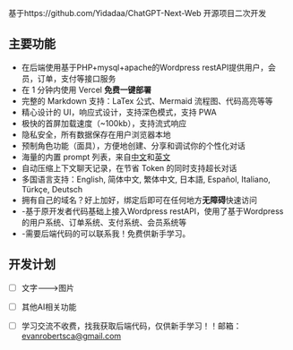 
基于https://github.com/Yidadaa/ChatGPT-Next-Web 开源项目二次开发
## 主要功能
- 在后端使用基于PHP+mysql+apache的Wordpress restAPI提供用户，会员，订单，支付等接口服务
- 在 1 分钟内使用 Vercel **免费一键部署**
- 完整的 Markdown 支持：LaTex 公式、Mermaid 流程图、代码高亮等等
- 精心设计的 UI，响应式设计，支持深色模式，支持 PWA
- 极快的首屏加载速度（~100kb），支持流式响应
- 隐私安全，所有数据保存在用户浏览器本地
- 预制角色功能（面具），方便地创建、分享和调试你的个性化对话
- 海量的内置 prompt 列表，来自[中文](https://github.com/PlexPt/awesome-chatgpt-prompts-zh)和[英文](https://github.com/f/awesome-chatgpt-prompts)
- 自动压缩上下文聊天记录，在节省 Token 的同时支持超长对话
- 多国语言支持：English, 简体中文, 繁体中文, 日本語, Español, Italiano, Türkçe, Deutsch
- 拥有自己的域名？好上加好，绑定后即可在任何地方**无障碍**快速访问
- -基于原开发者代码基础上接入Wordpress restAPI，使用了基于Wordpress的用户系统、订单系统、支付系统、会员系统等
- -需要后端代码的可以联系我！免费供新手学习。

## 开发计划

- [ ] 文字--->图片
- [ ] 其他AI相关功能
- [ ] 学习交流不收费，找我获取后端代码，仅供新手学习！！邮箱：evanrobertsca@gmail.com




